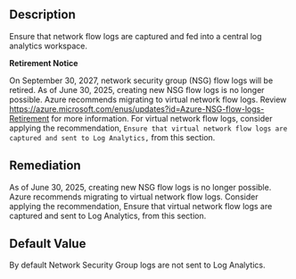## Description

Ensure that network flow logs are captured and fed into a central log analytics workspace.

**Retirement Notice**

On September 30, 2027, network security group (NSG) flow logs will be retired. As of June 30, 2025, creating new NSG flow logs is no longer possible. Azure recommends migrating to virtual network flow logs. Review https://azure.microsoft.com/enus/updates?id=Azure-NSG-flow-logs-Retirement for more information. For virtual network flow logs, consider applying the recommendation, `Ensure that virtual network flow logs are captured and sent to Log Analytics,` from this section.

## Remediation

As of June 30, 2025, creating new NSG flow logs is no longer possible. Azure recommends migrating to virtual network flow logs. Consider applying the recommendation, Ensure that virtual network flow logs are captured and sent to Log Analytics, from this section.

## Default Value

By default Network Security Group logs are not sent to Log Analytics.